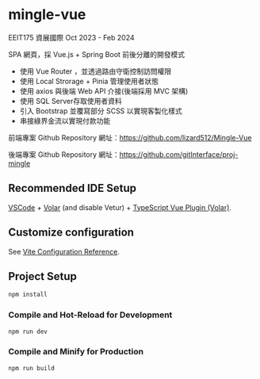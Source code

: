 # mingle-vue

EEIT175 資展國際 Oct 2023 - Feb 2024

SPA 網頁，採 Vue.js + Spring Boot 前後分離的開發模式

-  使用 Vue Router ，並透過路由守衛控制訪問權限
-  使用 Local Strorage + Pinia 管理使用者狀態
-  使用 axios 與後端 Web API 介接(後端採用 MVC 架構)
-  使用 SQL Server存取使用者資料
-  引入 Bootstrap 並覆寫部分 SCSS 以實現客製化樣式
-  串接綠界金流以實現付款功能

前端專案 Github Repository 網址：https://github.com/lizard512/Mingle-Vue

後端專案 Github Repository 網址：https://github.com/gitInterface/proj-mingle


## Recommended IDE Setup

[VSCode](https://code.visualstudio.com/) + [Volar](https://marketplace.visualstudio.com/items?itemName=Vue.volar) (and disable Vetur) + [TypeScript Vue Plugin (Volar)](https://marketplace.visualstudio.com/items?itemName=Vue.vscode-typescript-vue-plugin).

## Customize configuration

See [Vite Configuration Reference](https://vitejs.dev/config/).

## Project Setup

```sh
npm install
```

### Compile and Hot-Reload for Development

```sh
npm run dev
```

### Compile and Minify for Production

```sh
npm run build
```

